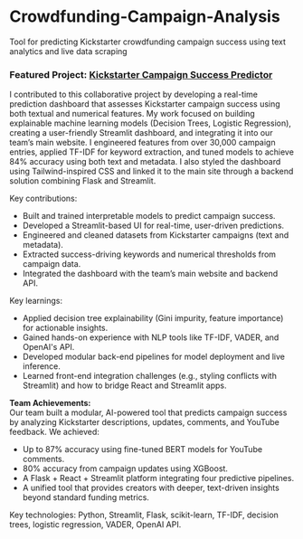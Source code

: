 # Crowdfunding-Campaign-Analysis
Tool for predicting Kickstarter crowdfunding campaign success using text analytics and live data scraping

### Featured Project: [Kickstarter Campaign Success Predictor](https://github.com/joelleoqiyi/crowdfunding-analysis.git)

I contributed to this collaborative project by developing a real-time prediction dashboard that assesses Kickstarter campaign success using both textual and numerical features. My work focused on building explainable machine learning models (Decision Trees, Logistic Regression), creating a user-friendly Streamlit dashboard, and integrating it into our team’s main website. I engineered features from over 30,000 campaign entries, applied TF-IDF for keyword extraction, and tuned models to achieve 84% accuracy using both text and metadata. I also styled the dashboard using Tailwind-inspired CSS and linked it to the main site through a backend solution combining Flask and Streamlit.

Key contributions:
- Built and trained interpretable models to predict campaign success.
- Developed a Streamlit-based UI for real-time, user-driven predictions.
- Engineered and cleaned datasets from Kickstarter campaigns (text and metadata).
- Extracted success-driving keywords and numerical thresholds from campaign data.
- Integrated the dashboard with the team’s main website and backend API.

Key learnings:
- Applied decision tree explainability (Gini impurity, feature importance) for actionable insights.
- Gained hands-on experience with NLP tools like TF-IDF, VADER, and OpenAI's API.
- Developed modular back-end pipelines for model deployment and live inference.
- Learned front-end integration challenges (e.g., styling conflicts with Streamlit) and how to bridge React and Streamlit apps.

**Team Achievements:**  
Our team built a modular, AI-powered tool that predicts campaign success by analyzing Kickstarter descriptions, updates, comments, and YouTube feedback. We achieved:
- Up to 87% accuracy using fine-tuned BERT models for YouTube comments.
- 80% accuracy from campaign updates using XGBoost.
- A Flask + React + Streamlit platform integrating four predictive pipelines.
- A unified tool that provides creators with deeper, text-driven insights beyond standard funding metrics.

Key technologies: Python, Streamlit, Flask, scikit-learn, TF-IDF, decision trees, logistic regression, VADER, OpenAI API.

